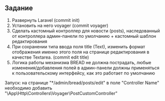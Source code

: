 ## Задание

1. Развернуть Laravel (commit init)
2. Установить на него voyager (commit voyager)
3. Сделать кастомный контроллер для новости (posts), наследованный от контроллера админ-панели по умолчанию + кастомный шаблон редактирования
4. При сохранении типа ввода поля title  (Text), изменить формат отображения именно этого поля на странице редактирования в качестве Textarea. (commit edit title)
5. Логика работы механизма BREAD не должна пострадать, любые изменения/добавления полей в админ-панели должны применяться к пользовательскому интерфейсу, как это работает по умолчанию

Запуск: на странице "*/admin/bread/posts/edit" в поле "Controller Name" необходимо добавить "\App\Http\Controllers\Voyager\PostCustomController"